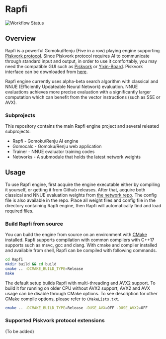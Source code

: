 # Rapfi

![Workflow Status](https://github.com/dhbloo/rapfi/actions/workflows/rapfi.yml/badge.svg)

## Overview

Rapfi is a powerful Gomoku/Renju (Five in a row) playing engine supporting [Piskvork protocol](http://petr.lastovicka.sweb.cz/protocl2en.htm). Since Piskvork protocol requires AI to communicate through standard input and output, in order to use it comfortably, you may need the compatible GUI such as [Piskvork](https://github.com/wind23/piskvork_renju) or [Yixin-Board](https://github.com/dhbloo/Yixin-Board). Piskvork interface can be  downloaded from [here](https://raw.githubusercontent.com/wind23/piskvork_renju/master/Release/piskvork_renju.zip).

Rapfi engine currently uses alpha-beta search algorithm with classical and NNUE (Efficiently Updateable Neural Network) evaluation. NNUE evaluations achieves more precise evaluation with a significantly larger computation which can benefit from the vector instructions (such as SSE or AVX).

### Subprojects

This repository contains the main Rapfi engine project and several releated subprojects:

+ Rapfi - Gomoku/Renju AI engine
+ Gomocalc - Gomoku/Renju web application
+ Trainer - NNUE evaluator training codes
+ Networks - A submodule that holds the latest network weights

## Usage

To use Rapfi engine, first acquire the engine executable either by compiling it yourself, or getting it from Github releases. After that, acquire both classical and NNUE evaluation weights from [the network repo](https://github.com/dhbloo/rapfi-networks). The config file is also available in the repo. Place all weight files and config file in the directory containing Rapfi engine, then Rapfi will automatically find and load required files.

### Build Rapfi from source

You can build the engine from source on an environment with [CMake](https://cmake.org/) installed. Rapfi supports compilation with common compilers with C++17 supports such as msvc, gcc and clang. With cmake and compiler installed and available from shell, Rapfi can be compiled with following commands.

```bash
cd Rapfi
mkdir build && cd build
cmake .. -DCMAKE_BUILD_TYPE=Release
make
```

The default setup builds Rapfi with multi-threading and AVX2 support. To build it for running on older CPU without AVX2 support, AVX2 and AVX usage can be disable through CMake options. To see description for other CMake compile options, please refer to `CMakeLists.txt`.

```bash
cmake .. -DCMAKE_BUILD_TYPE=Release -DUSE_AVX=OFF -DUSE_AVX2=OFF
```

### Supported Piskvork protocol extensions

(To be added)



